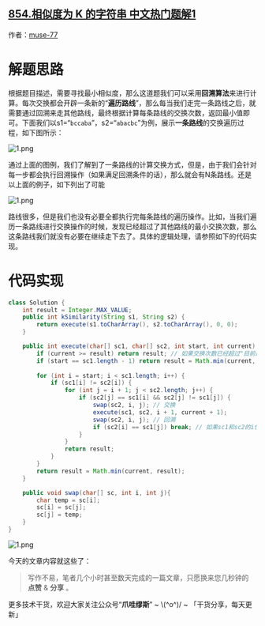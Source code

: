## [854.相似度为 K 的字符串 中文热门题解1](https://leetcode.cn/problems/k-similar-strings/solutions/100000/zhua-wa-mou-si-by-muse-77-b79a)

作者：[muse-77](https://leetcode.cn/u/muse-77)

# 解题思路
根据题目描述，需要寻找最小相似度，那么这道题我们可以采用**回溯算法**来进行计算。每次交换都会开辟一条新的“**遍历路线**”，那么每当我们走完一条路线之后，就需要通过回溯来走其他路线，最终根据计算每条路线的交换次数，返回最小值即可。下面我们以s1=“`bccaba`”，s2=“`abacbc`”为例，展示**一条路线**的交换遍历过程，如下图所示：

![1.png](https://pic.leetcode-cn.com/1663723959-VEIrzs-1.png)

通过上面的图例，我们了解到了一条路线的计算交换方式，但是，由于我们会针对每一步都会执行回溯操作（如果满足回溯条件的话），那么就会有N条路线。还是以上面的例子，如下列出了可能

![1.png](https://pic.leetcode-cn.com/1663723974-bHGlUK-1.png)

路线很多，但是我们也没有必要全都执行完每条路线的遍历操作。比如，当我们遍历一条路线进行交换操作的时候，发现已经超过了其他路线的最小交换次数，那么这条路线我们就没有必要在继续走下去了。具体的逻辑处理，请参照如下的代码实现。

# 代码实现
```java
class Solution {
    int result = Integer.MAX_VALUE;
    public int kSimilarity(String s1, String s2) {
        return execute(s1.toCharArray(), s2.toCharArray(), 0, 0);
    }

    public int execute(char[] sc1, char[] sc2, int start, int current) {
        if (current >= result) return result; // 如果交换次数已经超过"目前最小交换次数result"，终止递归
        if (start == sc1.length - 1) return result = Math.min(current, result);
        
        for (int i = start; i < sc1.length; i++) {
            if (sc1[i] != sc2[i]) {
                for (int j = i + 1; j < sc2.length; j++) {
                    if (sc2[j] == sc1[i] && sc2[j] != sc1[j]) {
                        swap(sc2, i, j); // 交换
                        execute(sc1, sc2, i + 1, current + 1);
                        swap(sc2, i, j); // 回溯  
                        if (sc2[i] == sc1[j]) break; // 如果sc1和sc2的i位于j位互为相等，那么就是最优交换
                    }
                }
                return result;
            }
        }
        return result = Math.min(current, result); 
    }

    public void swap(char[] sc, int i, int j){
        char temp = sc[i];
        sc[i] = sc[j];
        sc[j] = temp;
    }
}
```

![1.png](https://pic.leetcode-cn.com/1663747299-OcBKwG-1.png)

今天的文章内容就这些了：

> 写作不易，笔者几个小时甚至数天完成的一篇文章，只愿换来您几秒钟的 **点赞** & **分享** 。

更多技术干货，欢迎大家关注公众号“**爪哇缪斯**” ~ \\(^o^)/ ~ 「干货分享，每天更新」